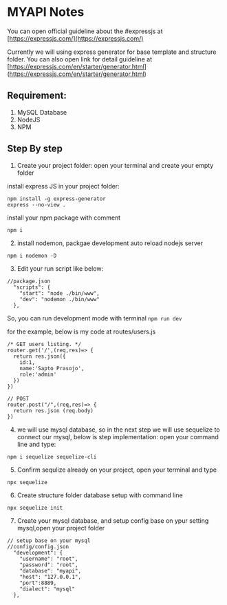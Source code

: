 # MYAPI Notes

You can open official guideline about the #expressjs at [https://expressjs.com/](https://expressjs.com/) 

Currently we will using express generator for base template and structure folder. You can also open link for detail guideline at [https://expressjs.com/en/starter/generator.html] (https://expressjs.com/en/starter/generator.html)

## Requirement:
1. MySQL Database
2. NodeJS
3. NPM


## Step By step

1. Create your project folder: open your terminal and create your empty folder

install express JS in your project folder:
```
npm install -g express-generator
express --no-view .
```

install your npm package with comment
```
npm i
```

2. install nodemon, packgae development auto reload nodejs server
```
npm i nodemon -D
```


3. Edit your run script like below:
```
//package.json
  "scripts": {
    "start": "node ./bin/www",
    "dev": "nodemon ./bin/www"
  },
```

So, you can run development mode with terminal `npm run dev`

for the example, below is my code at routes/users.js
```
/* GET users listing. */
router.get('/',(req,res)=> {
  return res.json({
    id:1,
    name:'Sapto Prasojo',
    role:'admin'
  })
})

// POST
router.post("/",(req,res)=> {
  return res.json (req.body)
})
```

4. we will use mysql database, so in the next step we will use sequelize to connect our mysql, below is step implementation:
open your command line and type:
```
npm i sequelize sequelize-cli
```

5. Confirm sequlize already on your project, open your terminal and type
```
npx sequelize
```

6. Create structure folder database setup with command line
```
npx sequelize init
```

7. Create your mysql database, and setup config base on ypur setting mysql,open your project folder

```
// setup base on your mysql
//config/config.json
  "development": {
    "username": "root",
    "password": "root",
    "database": "myapi",
    "host": "127.0.0.1",
    "port":8889,
    "dialect": "mysql"
  },
```





